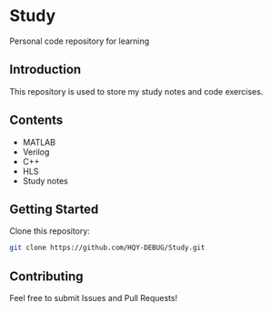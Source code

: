 # Study

Personal code repository for learning

## Introduction

This repository is used to store my study notes and code exercises.

## Contents

- MATLAB
- Verilog
- C++
- HLS
- Study notes

## Getting Started

Clone this repository:
```bash
git clone https://github.com/HQY-DEBUG/Study.git
```

## Contributing

Feel free to submit Issues and Pull Requests!
